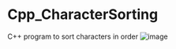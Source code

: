 # Cpp_CharacterSorting
C++ program to sort characters in order
![image](https://user-images.githubusercontent.com/95617369/193629128-4fa828c1-a3d6-48c6-ac23-5dc9a2f624ee.png)
